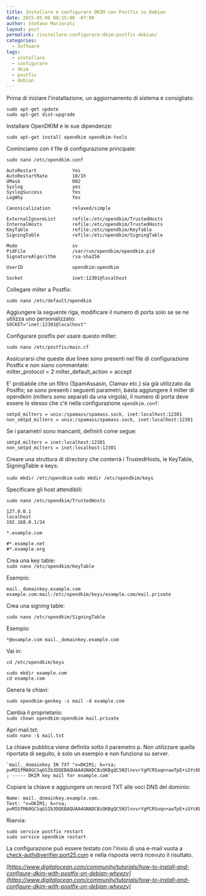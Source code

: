```yaml
---
title: Installare e configurare DKIM con Postfix su Debian
date: 2015-05-06 08:15:00 -07:00
author: Stefano Marzorati
layout: post
permalink: /installare-configurare-dkim-postfix-debian/
categories:
  - Software
tags:
  - installare
  - configurare
  - dkim
  - postfix
  - debian
---
```

Prima di iniziare l'installazione, un aggiornamento di sistema è consigliato:   

`sudo apt-get update`   
`sudo apt-get dist-upgrade`

Installare OpenDKIM e le sue dipendenze:   

`sudo apt-get install opendkim opendkim-tools`

Cominciamo con il file di configurazione principale:   

`sudo nano /etc/opendkim.conf`

	AutoRestart             Yes
	AutoRestartRate         10/1h
	UMask                   002
	Syslog                  yes
	SyslogSuccess           Yes
	LogWhy                  Yes
	
	Canonicalization        relaxed/simple
	
	ExternalIgnoreList      refile:/etc/opendkim/TrustedHosts
	InternalHosts           refile:/etc/opendkim/TrustedHosts
	KeyTable                refile:/etc/opendkim/KeyTable
	SigningTable            refile:/etc/opendkim/SigningTable
	
	Mode                    sv
	PidFile                 /var/run/opendkim/opendkim.pid
	SignatureAlgorithm      rsa-sha256
	
	UserID                  opendkim:opendkim
	
	Socket                  inet:12301@localhost
	
Collegare milter a Postfix:   

`sudo nano /etc/default/opendkim`   

Aggiungere la seguente riga, modificare il numero di porta solo se se ne utilizza uno personalizzato:   
`SOCKET="inet:12301@localhost"`   

Configurare postfix per usare questo milter:   

`sudo nano /etc/postfix/main.cf`

Assicurarsi che queste due linee sono presenti nel file di configurazione Postfix e non siano commentate:   
	milter_protocol = 2
	milter_default_action = accept	

E' probabile che un filtro (SpamAssasin, Clamav etc.) sia già utilizzato da Postfix; se sono presenti i seguenti parametri, basta aggiungere il milter di opendkim (milters sono separati da una virgola), il numero di porta deve essere lo stesso che c'è nella configurazione `opendkim.conf`:	

	smtpd_milters = unix:/spamass/spamass.sock, inet:localhost:12301
	non_smtpd_milters = unix:/spamass/spamass.sock, inet:localhost:12301	
	
Se i parametri sono mancanti, definirli come segue:   

	smtpd_milters = inet:localhost:12301
	non_smtpd_milters = inet:localhost:12301

Creare una struttura di directory che conterrà i TrustedHosts, le KeyTable, SigningTable e keys:	

`sudo mkdir /etc/opendkim`
`sudo mkdir /etc/opendkim/keys`   

Specificare gli host attendibili:   

`sudo nano /etc/opendkim/TrustedHosts`

	127.0.0.1
	localhost
	192.168.0.1/24
	
	*.example.com
	
	#*.example.net
	#*.example.org   
	
Crea una key table:   
`sudo nano /etc/opendkim/KeyTable`	

Esempio:   

`mail._domainkey.example.com example.com:mail:/etc/opendkim/keys/example.com/mail.private`

Crea una signing table:   

`sudo nano /etc/opendkim/SigningTable`   

Esempio:   

`*@example.com mail._domainkey.example.com`

Vai in:   

`cd /etc/opendkim/keys`

	sudo mkdir example.com
	cd example.com

Genera le chiavi:   
	
`sudo opendkim-genkey -s mail -d example.com`   

Cambia il proprietario:   
`sudo chown opendkim:opendkim mail.private`   

Apri mail.txt:   
`sudo nano -$ mail.txt`   

La chiave pubblica viene definita sotto il parametro p. Non utilizzare quella riportata di seguito, è solo un esempio e non funziona su server.   

	`mail._domainkey IN TXT "v=DKIM1; k=rsa; p=MIGfMA0GCSqGSIb3DQEBAQUAA4GNADCBiQKBgQC5N3lnvvrYgPCRSoqn+awTpE+iGYcKBPpo8HHbcFfCIIV10Hwo4PhCoGZSaKVHOjDm4yefKXhQjM7iKzEPuBatE7O47hAx1CJpNuIdLxhILSbEmbMxJrJAG0HZVn8z6EAoOHZNaPHmK2h4UUrjOG8zA5BHfzJf7tGwI+K619fFUwIDAQAB" ; ----- DKIM key mail for example.com`

Copiare la chiave e aggiungere un record TXT alle voci DNS del dominio:   

	Name: mail._domainkey.example.com.
	Text: "v=DKIM1; k=rsa; p=MIGfMA0GCSqGSIb3DQEBAQUAA4GNADCBiQKBgQC5N3lnvvrYgPCRSoqn+awTpE+iGYcKBPpo8HHbcFfCIIV10Hwo4PhCoGZSaKVHOjDm4yefKXhQjM7iKzEPuBatE7O47hAx1CJpNuIdLxhILSbEmbMxJrJAG0HZVn8z6EAoOHZNaPHmK2h4UUrjOG8zA5BHfzJf7tGwI+K619fFUwIDAQAB"	

Riavvia:   
	
`sudo service postfix restart`   
`sudo service opendkim restart`

La configurazione può essere testato con l'invio di una e-mail vuota a <check-auth@verifier.port25.com> e nella risposta verrà ricevuto il risultato.

*[https://www.digitalocean.com/community/tutorials/how-to-install-and-configure-dkim-with-postfix-on-debian-wheezy](https://www.digitalocean.com/community/tutorials/how-to-install-and-configure-dkim-with-postfix-on-debian-wheezy)*
